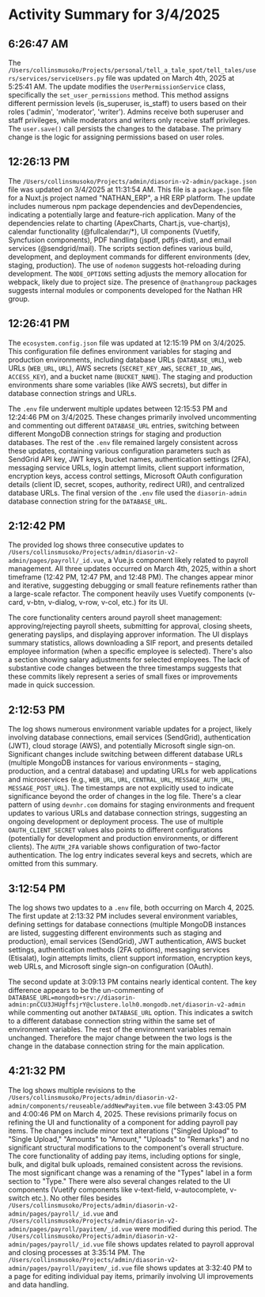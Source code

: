 # Activity Summary for 3/4/2025

## 6:26:47 AM
The `/Users/collinsmusoko/Projects/personal/tell_a_tale_spot/tell_tales/users/services/serviceUsers.py` file was updated on March 4th, 2025 at 5:25:41 AM.  The update modifies the `UserPermissionService` class, specifically the `set_user_permissions` method. This method assigns different permission levels (is_superuser, is_staff) to users based on their roles ('admin', 'moderator', 'writer').  Admins receive both superuser and staff privileges, while moderators and writers only receive staff privileges.  The `user.save()` call persists the changes to the database.  The primary change is the logic for assigning permissions based on user roles.


## 12:26:13 PM
The `/Users/collinsmusoko/Projects/admin/diasorin-v2-admin/package.json` file was updated on 3/4/2025 at 11:31:54 AM.  This file is a `package.json` file for a Nuxt.js project named "NATHAN_ERP", a HR ERP platform.  The update includes numerous npm package dependencies and devDependencies, indicating a potentially large and feature-rich application.  Many of the dependencies relate to charting (ApexCharts, Chart.js, vue-chartjs), calendar functionality (@fullcalendar/*), UI components (Vuetify, Syncfusion components), PDF handling (jspdf, pdfjs-dist), and email services (@sendgrid/mail).  The scripts section defines various build, development, and deployment commands for different environments (dev, staging, production).  The use of `nodemon` suggests hot-reloading during development.  The `NODE_OPTIONS` setting adjusts the memory allocation for webpack, likely due to project size.  The presence of  `@nathangroup` packages suggests internal modules or components developed for the Nathan HR group.


## 12:26:41 PM
The `ecosystem.config.json` file was updated at 12:15:19 PM on 3/4/2025.  This configuration file defines environment variables for staging and production environments, including database URLs (`DATABASE_URL`), web URLs (`WEB_URL`, `URL`), AWS secrets (`SECRET_KEY_AWS`, `SECRET_ID_AWS`, `ACCESS_KEY`), and a bucket name (`BUCKET_NAME`).  The staging and production environments share some variables (like AWS secrets), but differ in database connection strings and URLs.

The `.env` file underwent multiple updates between 12:15:53 PM and 12:24:46 PM on 3/4/2025.  These changes primarily involved uncommenting and commenting out different `DATABASE_URL` entries, switching between different MongoDB connection strings for staging and production databases.  The rest of the `.env` file remained largely consistent across these updates, containing various configuration parameters such as SendGrid API key, JWT keys,  bucket names, authentication settings (2FA), messaging service URLs,  login attempt limits, client support information, encryption keys,  access control settings, Microsoft OAuth configuration details (client ID, secret, scopes, authority, redirect URI), and centralized database URLs.  The final version of the `.env` file used the `diasorin-admin` database connection string for the `DATABASE_URL`.


## 2:12:42 PM
The provided log shows three consecutive updates to `/Users/collinsmusoko/Projects/admin/diasorin-v2-admin/pages/payroll/_id.vue`, a Vue.js component likely related to payroll management.  All three updates occurred on March 4th, 2025, within a short timeframe (12:42 PM, 12:47 PM, and 12:48 PM).  The changes appear minor and iterative, suggesting debugging or small feature refinements rather than a large-scale refactor.  The component heavily uses Vuetify components (v-card, v-btn, v-dialog, v-row, v-col, etc.) for its UI.  

The core functionality centers around payroll sheet management:  approving/rejecting payroll sheets, submitting for approval, closing sheets, generating payslips, and displaying approver information.  The UI displays summary statistics, allows downloading a SIF report, and presents detailed employee information (when a specific employee is selected).  There's also a section showing salary adjustments for selected employees.  The lack of substantive code changes between the three timestamps suggests that these commits likely represent a series of small fixes or improvements made in quick succession.


## 2:12:53 PM
The log shows numerous environment variable updates for a project, likely involving database connections, email services (SendGrid), authentication (JWT), cloud storage (AWS), and potentially Microsoft single sign-on.  Significant changes include switching between different database URLs (multiple MongoDB instances for various environments – staging, production, and a central database) and updating URLs for web applications and microservices (e.g., `WEB_URL`, `URL`, `CENTRAL_URL`, `MESSAGE_AUTH_URL`, `MESSAGE_POST_URL`).  The timestamps are not explicitly used to indicate significance beyond the order of changes in the log file.  There's a clear pattern of using `devnhr.com` domains for staging environments and frequent updates to various URLs and database connection strings, suggesting an ongoing development or deployment process.  The use of multiple `OAUTH_CLIENT_SECRET` values also points to different configurations (potentially for development and production environments, or different clients).  The `AUTH_2FA` variable shows configuration of two-factor authentication.  The log entry indicates several keys and secrets, which are omitted from this summary.


## 3:12:54 PM
The log shows two updates to a `.env` file, both occurring on March 4, 2025.  The first update at 2:13:32 PM includes several environment variables, defining settings for database connections (multiple MongoDB instances are listed, suggesting different environments such as staging and production), email services (SendGrid), JWT authentication, AWS bucket settings, authentication methods (2FA options), messaging services (Etisalat), login attempts limits, client support information, encryption keys, web URLs, and Microsoft single sign-on configuration (OAuth).

The second update at 3:09:13 PM contains nearly identical content. The key difference appears to be the un-commenting of `DATABASE_URL=mongodb+srv://diasorin-admin:pnCCU3JHUgffsjrY@clustere.lolh0.mongodb.net/diasorin-v2-admin` while commenting out another `DATABASE_URL` option. This indicates a switch to a different database connection string within the same set of environment variables.  The rest of the environment variables remain unchanged.  Therefore the major change between the two logs is the change in the database connection string for the main application.


## 4:21:32 PM
The log shows multiple revisions to the `/Users/collinsmusoko/Projects/admin/diasorin-v2-admin/components/reuseable/addNewPayitem.vue` file between 3:43:05 PM and 4:00:46 PM on March 4, 2025.  These revisions primarily focus on refining the UI and functionality of a component for adding payroll pay items.  The changes include minor text alterations ("Singled Upload" to "Single Upload," "Amounts" to "Amount," "Uploads" to "Remarks") and no significant structural modifications to the component's overall structure.  The core functionality of adding pay items, including options for single, bulk, and digital bulk uploads, remained consistent across the revisions.  The most significant change was a renaming of the "Types" label in a form section to "Type."  There were also several changes related to the UI components (Vuetify components like v-text-field, v-autocomplete, v-switch etc.).  No other files besides `/Users/collinsmusoko/Projects/admin/diasorin-v2-admin/pages/payroll/_id.vue` and `/Users/collinsmusoko/Projects/admin/diasorin-v2-admin/pages/payroll/payitem/_id.vue` were modified during this period. The `/Users/collinsmusoko/Projects/admin/diasorin-v2-admin/pages/payroll/_id.vue` file shows updates related to payroll approval and closing processes at 3:35:14 PM.  The `/Users/collinsmusoko/Projects/admin/diasorin-v2-admin/pages/payroll/payitem/_id.vue` file shows updates at 3:32:40 PM to a page for editing individual pay items, primarily involving UI improvements and data handling.
